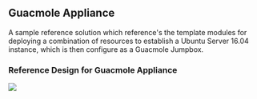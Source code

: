 ## Guacmole Appliance

A sample reference solution which reference's the template modules for deploying a combination of resources to establish a Ubuntu Server 16.04 instance, which is then configure as a Guacmole Jumpbox.

### Reference Design for Guacmole Appliance

<a href="https://portal.azure.com/#create/Microsoft.Template/uri/https%3A%2F%2Fraw.githubusercontent.com%2FDamianFlynn%2Farm%2Fmaster%2FReference%2FGuacamole%2FrefGuacamole.json" target="_blank">

  <img src="http://azuredeploy.net/deploybutton.png"/>
</a>